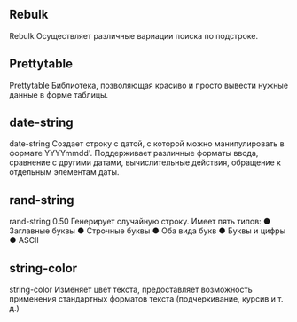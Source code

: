 ## Rebulk

Rebulk Осуществляет различные вариации
поиска по подстроке.
## Prettytable
Prettytable Библиотека, позволяющая красиво
и просто вывести нужные данные в
форме таблицы.

## date-string

date-string Создает строку с датой, с которой
можно манипулировать в формате
YYYYmmdd'. Поддерживает
различные форматы ввода,
сравнение с другими датами,
вычислительные действия,
обращение к отдельным элементам
даты.

## rand-string

rand-string 0.50 Генерирует случайную строку.
Имеет пять типов:
● Заглавные буквы
● Строчные буквы
● Оба вида букв
● Буквы и цифры
● ASCII

## string-color

string-color Изменяет цвет текста,
предоставляет возможность
применения стандартных форматов
текста (подчеркивание, курсив и т.
д.)

